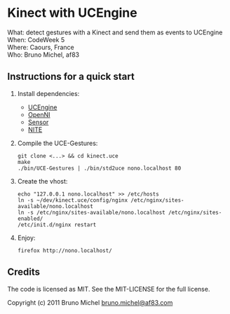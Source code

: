 Kinect with UCEngine
====================

What: detect gestures with a Kinect and send them as events to UCEngine  
When: CodeWeek 5  
Where: Caours, France  
Who: Bruno Michel, af83  


Instructions for a quick start
------------------------------

1. Install dependencies:
   * [UCEngine](http://www.ucengine.org/)
   * [OpenNI](https://github.com/OpenNI/OpenNI)
   * [Sensor](https://github.com/boilerbots/Sensor)
   * [NITE](http://www.openni.org/downloadfiles/openni-compliant-middleware-binaries/34-stable)

2. Compile the UCE-Gestures:

       git clone <...> && cd kinect.uce
       make
       ./bin/UCE-Gestures | ./bin/std2uce nono.localhost 80

3. Create the vhost:

       echo "127.0.0.1 nono.localhost" >> /etc/hosts
       ln -s ~/dev/kinect.uce/config/nginx /etc/nginx/sites-available/nono.localhost
       ln -s /etc/nginx/sites-available/nono.localhost /etc/nginx/sites-enabled/
       /etc/init.d/nginx restart

4. Enjoy:

       firefox http://nono.localhost/


Credits
-------

The code is licensed as MIT. See the MIT-LICENSE for the full license.

Copyright (c) 2011 Bruno Michel <bruno.michel@af83.com>
